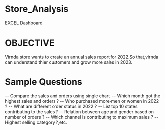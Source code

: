 # Store_Analysis
EXCEL Dashboard
# OBJECTIVE
Virnda store wants to create an annual sales report for 2022.So that,virnda can understand thier customers and grow more sales in 2023.
# Sample Questions
-- Compare the sales and orders using single chart.
-- Which month got the highest sales and orders ?
-- Who purchased more-men or women in 2022 ?
-- What are different order status in 2022 ?
-- List top 10 states contributing to the sales ?
-- Relation between age and gender based on number of orders ?
-- Which channel is contributing to maximum sales ?
-- Highest selling category ?,etc.
